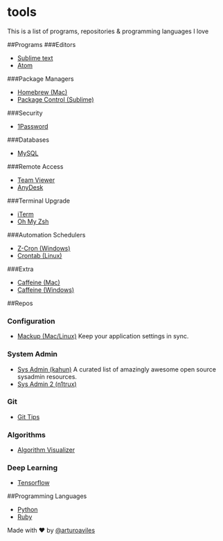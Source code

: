 # tools
This is a list of programs, repositories & programming languages I love

##Programs
###Editors
- [Sublime text](https://www.sublimetext.com/)
- [Atom](https://atom.io/)

###Package Managers
- [Homebrew (Mac)](http://brew.sh/)
- [Package Control (Sublime)](https://packagecontrol.io/)

###Security
- [1Password](https://1password.com/)

###Databases
- [MySQL](https://www.mysql.com/)

###Remote Access
- [Team Viewer](https://www.teamviewer.com)
- [AnyDesk](http://anydesk.com/remote-desktop)

###Terminal Upgrade
- [iTerm](https://www.iterm2.com/)
- [Oh My Zsh](http://ohmyz.sh/)

###Automation Schedulers
- [Z-Cron (Windows)](http://www.z-cron.com/)
- [Crontab (Linux)](https://help.ubuntu.com/community/CronHowto#Introduction)

###Extra 
- [Caffeine (Mac)](http://lightheadsw.com/caffeine/)
- [Caffeine (Windows)](http://www.zhornsoftware.co.uk/caffeine/)

##Repos
### Configuration
- [Mackup (Mac/Linux)](https://github.com/lra/mackup) Keep your application settings in sync.

### System Admin
- [Sys Admin (kahun)](https://github.com/kahun/awesome-sysadmin) A curated list of amazingly awesome open source sysadmin resources.
- [Sys Admin 2 (n1trux)](https://github.com/n1trux/awesome-sysadmin)

### Git
- [Git Tips](https://github.com/git-tips/tips) 

### Algorithms
- [Algorithm Visualizer](https://github.com/parkjs814/AlgorithmVisualizer)

### Deep Learning
- [Tensorflow](https://github.com/tensorflow/tensorflow)

##Programming Languages
- [Python](https://www.python.org/)
- [Ruby](https://www.ruby-lang.org)

Made with :heart: by [@arturoaviles](https://arturoaviles.github.io/)
